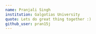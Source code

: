 ```yaml
---
name: Pranjali Singh
institution: Galgotias University
quote: Lets do great thing together :)
github_user: pran15j
---
```

